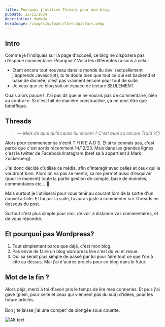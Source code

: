 ```yaml
---
title: Pourquoi j'utilise Threads pour mon blog.
pubDate: 22/11/2024
description: dwdwdw
heroImage: /images/uploads/threadpicture.webp
---
```

## Intro


Comme je l'indiquais sur la page d'accueil, ce blog ne disposera pas d'espace commentaire. Pourquoi ? Voici les différentes raisons à cela :



* Étant encore tout nouveau dans le monde du dev' (actuellement j'apprends Javascript), tu te doute bien que tout ce qui est backend et base de donnée, c'est pas vraiment encore pour tout de suite.
* Je veux que ce blog soit un espace de lecture SEULEMENT.

Ouais alors pouce ! J'ai pas dit que je ne voulais pas de commentaire, bien au contraire. Si c'est fait de manière constructive, ça ne peut être que bénéfique.

## Threads

> — <cite>Mais de quoi qu'il cause lui encore ? C'est quoi sa encore Traid ?</cite>😶

Alors pour commencer sa s'écrit T H R E A D S. Et si tu connais pas, c'est parce que c'est sortis récemment 14/12/23. Mais dans les grandes lignes c'est le twitter de Facebook/Instagram (bref sa à appartient à Mark Zuckerberg).

J'ai donc décidé d'utilisé ce média, afin d'interagir avec celles et ceux qui le voudront bien. Alors on va pas se mentir, sa me permet aussi d'esquiver (pour le moment) toute la partie gestion de compte, base de données, commentaires etc... 🤣.

Mais surtout je l'utiliserai pour vous tenir au courant lors de la sortie d'un nouvel article. Et toi par la suite, tu auras juste à commenter sur Threads en dessous du post.

Surtout c'est plus simple pour moi, de voir à distance vos commentaires, et de vous répondre. 

## Et pourquoi pas Wordpress?

1. Tout simplement parce que déjà, c'est mon blog.
2. Pas envie de faire un blog wordpress like c'est du vu et revue.
3. Oui sa serait plus simple de passé par lui pour faire tout ce que l'on à cité au dessus. Mai j'ai d'autres projets pour ce blog dans le futur.

## Mot de la fin ?

Alors déjà, merci à toi d'avoir pris le temps de lire mes conneries. Et puis j'ai gavé (plein, pour celle et ceux qui viennent pas du sud) d'idées, pour les future articles.\
\
Bon j'te laisse j'ai une compèt' de plongée sous couette.

![Alt text](https://i.giphy.com/media/v1.Y2lkPTc5MGI3NjExejhkZ3Q3c3RsMnpieW1nYTltZnNvaGZvY2w4Z3RzMmR0cGhocGNreiZlcD12MV9pbnRlcm5hbF9naWZfYnlfaWQmY3Q9Zw/mkhMTALnrYRLnuoe5P/giphy.gif)
